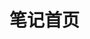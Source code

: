# 笔记首页

<!--
## 准备工作

### windows

### mac

## 前端

### ui 库

#### React

#### Vue2、Vue3

#### solid、svelte 等尝试

### 多包管理 monorepo

### 打包工具

#### webpack

#### vite

### 持续集成 ci

## 后端

### nodejs

### java

### python -->
